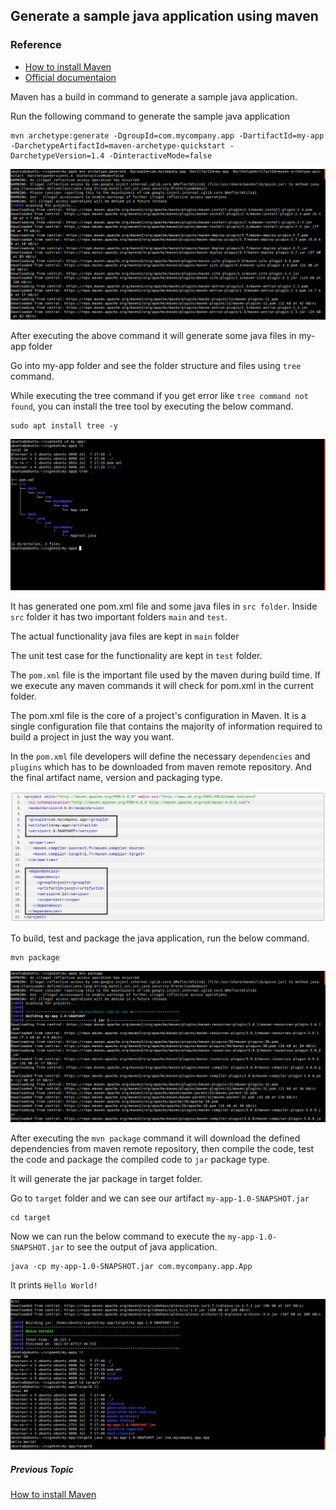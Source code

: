 ## Generate a sample java application using maven

### Reference
* [How to install Maven](/content/maven/tutorials/01-installations)
* [Official documentaion](https://maven.apache.org/guides/getting-started/maven-in-five-minutes.html)

Maven has a build in command to generate a sample java application.

Run the following command to generate the sample java application
```
mvn archetype:generate -DgroupId=com.mycompany.app -DartifactId=my-app -DarchetypeArtifactId=maven-archetype-quickstart -DarchetypeVersion=1.4 -DinteractiveMode=false
```
![Maven](/content/maven/tutorials/images/generate-sample-app/maven-generate-command.png)

After executing the above command it will generate some java files in my-app folder

Go into my-app folder and see the folder structure and files using `tree` command.

While executing the tree command if you get error like `tree command not found`, you can install the tree tool by executing the below command.
```
sudo apt install tree -y
```

![Maven](/content/maven/tutorials/images/generate-sample-app/maven-generated-files.png)

It has generated one pom.xml file and some java files in `src folder`. Inside `src` folder it has two important folders `main` and `test`. 

The actual functionality java files are kept in `main` folder

The unit test case for the functionality are kept in `test` folder.

The `pom.xml` file is the important file used by the maven during build time. If we execute any maven commands it will check for pom.xml in the current folder.

The pom.xml file is the core of a project's configuration in Maven. It is a single configuration file that contains the majority of information required to build a project in just the way you want.

In the `pom.xml` file developers will define the necessary `dependencies` and `plugins` which has to be downloaded from maven remote repository. And the final artifact name, version and packaging type.

![Maven](/content/maven/tutorials/images/generate-sample-app/maven-pom-dependencies.png)

To build, test and package the java application, run the below command.
```
mvn package
```

![Maven](/content/maven/tutorials/images/generate-sample-app/maven-package.png)

After executing the `mvn package` command it will download the defined dependencies from maven remote repository, then compile the code, test the code and package the compiled code to `jar` package type.

It will generate the jar package in target folder.

Go to `target` folder and we can see our artifact `my-app-1.0-SNAPSHOT.jar`
```
cd target
```
Now we can run the below command to execute the `my-app-1.0-SNAPSHOT.jar` to see the output of java application.

```
java -cp my-app-1.0-SNAPSHOT.jar com.mycompany.app.App
```

It prints `Hello World!`

![Maven](/content/maven/tutorials/images/generate-sample-app/maven-target-execution.png)

##### Previous Topic
[How to install Maven](/content/maven/tutorials/01-installations)
